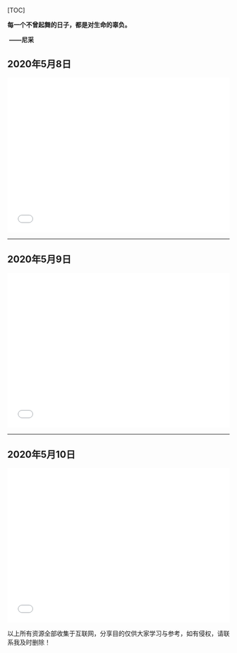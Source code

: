 

[TOC]



**每一个不曾起舞的日子，都是对生命的辜负。**

​																															**——尼采**

## 2020年5月8日

<iframe src="//player.bilibili.com/player.html?aid=795451133&bvid=BV1nC4y1W7yF&cid=184383782&page=1" scrolling="no" border="0" frameborder="no" framespacing="0" allowfullscreen="true"  height="350px"  width="100%" > </iframe>

***

## 2020年5月9日

<iframe src="//player.bilibili.com/player.html?aid=96131331&bvid=BV1GE411V7FF&cid=164106121&page=1" scrolling="no" border="0" frameborder="no" framespacing="0" allowfullscreen="true"  height="350px"  width="100%" > </iframe>

***

## 2020年5月10日

<iframe src="//player.bilibili.com/player.html?aid=99838499&bvid=BV1v741197Ps&cid=170369672&page=1" scrolling="no" border="0" frameborder="no" framespacing="0" allowfullscreen="true"  height="350px"  width="100%"  > </iframe>

以上所有资源全部收集于互联网，分享目的仅供大家学习与参考，如有侵权，请联系我及时删除！



